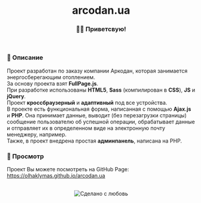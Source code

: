 <div align="center">
   <h1>arcodan.ua</h1>
</div>

<h3 align="center">👋🏼 Приветсвую!</h3>
<br> 

### 📜 Описание  
Проект разработан по заказу компании Аркодан, которая занимается энергосберегающим отоплением.<br>
За основу проекта взят <strong>FullPage.js</strong>.<br>
При разработке использованы <strong>HTML5</strong>, <strong>Sass</strong> (компилирован в <strong>CSS</strong>), <strong>JS</strong> и <strong>jQuery</strong>.<br>
Проект <strong>кроссбраузерный</strong> и <strong>адаптивный</strong> под все устройства.<br>
В проекте есть функциональная форма, написанная с помощью <strong>Ajax.js</strong> и <strong>PHP</strong>. Она принимает данные, выводит (без перезагрузки страницы) сообщение пользователю об успешной операции, обрабатывает данные и отправляет их в определенном виде на электронную почту менеджеру, например.<br>
Также, в проект внедрена простая <strong>админпанель</strong>, написана на PHP.

### 📸 Просмотр 
Проект Вы можете посмотреть на GitHub Page:<br> 
https://olhaklymas.github.io/arcodan.ua

<br> 
<div align="center">
    <img src="https://img.shields.io/badge/%D0%A1%D0%B4%D0%B5%D0%BB%D0%B0%D0%BD%D0%BE%20%D1%81-%F0%9F%96%A4-red.svg?longCache=true&style=for-the-badge&colorA=000&colorB=fedcba"
      alt="Сделано с любовь" />
</div>
